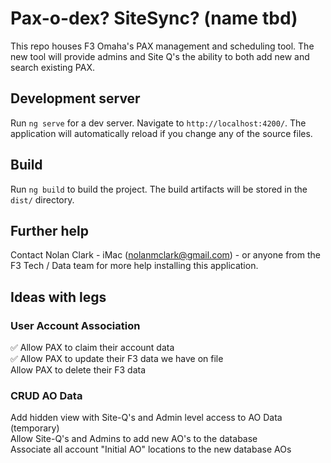 # Pax-o-dex? SiteSync? (name tbd)

This repo houses F3 Omaha's PAX management and scheduling tool. The new tool will provide admins and Site Q's the ability to both add new and search existing PAX.

## Development server

Run `ng serve` for a dev server. Navigate to `http://localhost:4200/`. The application will automatically reload if you change any of the source files.

## Build

Run `ng build` to build the project. The build artifacts will be stored in the `dist/` directory.

## Further help

Contact Nolan Clark - iMac (nolanmclark@gmail.com) - or anyone from the F3 Tech / Data team for more help installing this application.

## Ideas with legs

### User Account Association
✅ Allow PAX to claim their account data  
✅ Allow PAX to update their F3 data we have on file  
Allow PAX to delete their F3 data  

### CRUD AO Data
Add hidden view with Site-Q's and Admin level access to AO Data (temporary)  
Allow Site-Q's and Admins to add new AO's to the database  
Associate all account "Initial AO" locations to the new database AOs  


